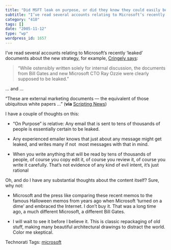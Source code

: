 ```yaml
---
title: "Did MSFT leak on purpose, or did they know they could easily be leaked?"
subtitle: "I’ve read several accounts relating to Microsoft’s recently ‘leaked’ documents about the new strateg..."
category: "410"
tags: []
date: "2005-11-12"
type: "wp"
wordpress_id: 1657
---
```

I’ve read several accounts relating to Microsoft’s recently ‘leaked’ documents about the new strategy, for example, [Cringely says](http://www.pbs.org/cringely/pulpit/pulpit20051110.html):

> “While ostensibly written solely for internal discussion, the documents from Bill Gates and new Microsoft CTO Ray Ozzie were clearly supposed to be leaked.” 

… and … 

“These are external marketing documents — the equivalent of those ubiquitous white papers …” (**via** [Scripting News](http://www.scripting.com/2005/11/12.html#When:11:42:38PM))

I have a couple of thoughts on this:

- “On Purpose” is relative: Any email that is sent to tens of thousands of people is essentially certain to be leaked.

- Any experienced emailer knows that just about any message might get leaked, and writes many if not  most messages with that in mind.

- When you write anything that will be read by tens of thousands of people, of course you copy edit it, of course you review it, of course you write it carefully. That’s not evidence of any kind of evil intent, it’s just rational

Oh, and do I have any substantial thoughts about the content itself? Sure, why not:

- Microsoft and the press like comparing these recent memos to the famous Halloween memos from years ago when Microsoft ‘turned on a dime’ and embraced the Internet. I don’t buy it. That was a long time ago, a much different Microsoft, a different Bill Gates.

- I will wait to see it before I believe it. This is classic repackaging of old stuff, making many beautiful architectural drawings to distract the world. Color me skeptical.

Technorati Tags: [microsoft](http://www.technorati.com/tag/microsoft)